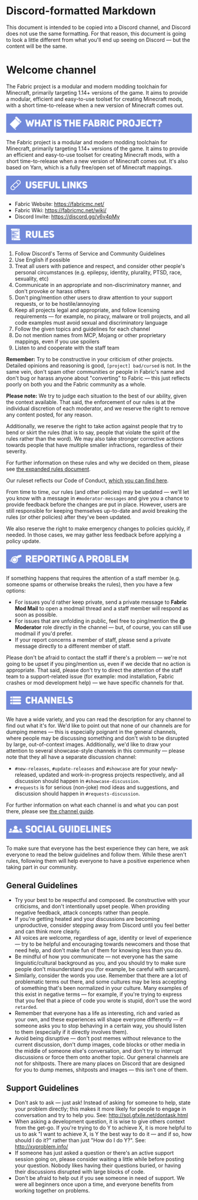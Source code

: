 # Discord-formatted Markdown

This document is intended to be copied into a Discord channel, and Discord does not use the same formatting. For that reason, this document is going to look a little different from what you'll end up seeing on Discord — but the content will be the same.

# Welcome channel

The Fabric project is a modular and modern modding toolchain for Minecraft, primarily targeting 1.14+ versions of the game. It aims to provide a modular, efficient and easy-to-use toolset for creating Minecraft mods, with a short time-to-release when a new version of Minecraft comes out.

![What is the Fabric project?](/images/header-1-fabric-project.png)

The Fabric project is a modular and modern modding toolchain for Minecraft, primarily targeting 1.14+ versions of the game. It aims to provide an efficient and easy-to-use toolset for creating Minecraft mods, with a short time-to-release when a new version of Minecraft comes out. It's also based on Yarn, which is a fully free/open set of Minecraft mappings.

![Useful Links](/images/header-2-useful-links.png)

* Fabric Website: https://fabricmc.net/
* Fabric Wiki: https://fabricmc.net/wiki/
* Discord Invite: https://discord.gg/v6v4pMv

![Rules](/images/header-3-rules.png)

1. Follow Discord's Terms of Service and Community Guidelines
1. Use English if possible
1. Treat all users with patience and respect, and consider other people's personal circumstances (e.g. epilepsy, identity, plurality, PTSD, race, sexuality, etc)
1. Communicate in an appropriate and non-discriminatory manner, and don't provoke or harass others
1. Don't ping/mention other users to draw attention to your support requests, or to be hostile/annoying
1. Keep all projects legal and appropriate, and follow licensing requirements — for example, no piracy, malware or troll projects, and all code examples must avoid sexual and discriminatory language
1. Follow the given topics and guidelines for each channel
1. Do not mention names from MCP, Mojang or other proprietary mappings, even if you use spoilers
1. Listen to and cooperate with the staff team

**Remember:** Try to be constructive in your criticism of other projects. Detailed opinions and reasoning is good, `[project] bad/cursed` is not. In the same vein, don't spam other communities or people in Fabric's name and don't bug or harass anyone about "converting" to Fabric — this just reflects poorly on both you and the Fabric community as a whole.

**Please note:** We try to judge each situation to the best of our ability, given the context available. That said, the enforcement of our rules is at the individual discretion of each moderator, and we reserve the right to remove any content posted, for any reason.

Additionally, we reserve the right to take action against people that try to bend or skirt the rules (that is to say, people that violate the spirit of the rules rather than the word). We may also take stronger corrective actions towards people that have multiple smaller infractions, regardless of their severity.

For further information on these rules and why we decided on them, please see [the expanded rules document](rules.md).

Our ruleset reflects our Code of Conduct, [which you can find here](/CODE_OF_CONDUCT.md).

From time to time, our rules (and other policies) may be updated — we'll let you know with a message in `#moderator-messages` and give you a chance to provide feedback before the changes are put in place. However, users are still responsible for keeping themselves up-to-date and avoid breaking the rules (or other policies) after they've been updated.

We also reserve the right to make emergency changes to policies quickly, if needed. In those cases, we may gather less feedback before applying a policy update.

![Reporting a Problem](/images/header-4-reporting-a-problem.png)

If something happens that requires the attention of a staff member (e.g. someone spams or otherwise breaks the rules), then you have a few options:
* For issues you'd rather keep private, send a private message to **Fabric Mod Mail** to open a modmail thread and a staff member will respond as soon as possible.
* For issues that are unfolding in public, feel free to ping/mention the **@ Moderator** role directly in the channel — but, of course, you can still use modmail if you'd prefer.
* If your report concerns a member of staff, please send a private message directly to a different member of staff.

Please don't be afraid to contact the staff if there's a problem — we're not going to be upset if you ping/mention us, even if we decide that no action is appropriate. That said, please don't try to direct the attention of the staff team to a support-related issue (for example: mod installation, Fabric crashes or mod development help) — we have specific channels for that.

![Channels](/images/header-5-channels.png)

We have a wide variety, and you can read the description for any channel to find out what it's for. We'd like to point out that none of our channels are for dumping memes — this is especially poignant in the general channels, where people may be discussing something and don't wish to be disrupted by large, out-of-context images. Additionally, we'd like to draw your attention to several showcase-style channels in this community — please note that they all have a separate discussion channel:

* `#new-releases`, `#update-releases` and `#showcase` are for your newly-released, updated and work-in-progress projects respectively, and all discussion should happen in `#showcase-discussion`.
* `#requests` is for serious (non-joke) mod ideas and suggestions, and discussion should happen in `#requests-discussion`.

For further information on what each channel is and what you can post there, please see [the channel guide](channels.md).

![Social Guidelines](/images/header-6-social-guidelines.png)

To make sure that everyone has the best experience they can here, we ask everyone to read the below guidelines and follow them. While these aren't rules, following them will help everyone to have a positive experience when taking part in our community.

## General Guidelines

* Try your best to be respectful and composed. Be constructive with your criticisms, and don't intentionally upset people. When providing negative feedback, attack concepts rather than people.
* If you're getting heated and your discussions are becoming unproductive, consider stepping away from Discord until you feel better and can think more clearly.
* All voices are welcome, regardless of age, identity or level of experience — try to be helpful and encouraging towards newcomers and those that need help, and don't make fun of them for knowing less than you do. 
* Be mindful of how you communicate — not everyone has the same linguistic/cultural background as you, and you should try to make sure people don't misunderstand you (for example, be careful with sarcasm).
* Similarly, consider the words you use. Remember that there are a lot of problematic terms out there, and some cultures may be less accepting of something that's been normalized in your culture. Many examples of this exist in negative terms — for example, if you're trying to express that you feel that a piece of code you wrote is stupid, don't use the word `retarded`.
* Remember that everyone has a life as interesting, rich and varied as your own, and these experiences will shape everyone differently — if someone asks you to stop behaving in a certain way, you should listen to them (especially if it directly involves them).
* Avoid being disruptive — don't post memes without relevance to the current discussion, don't dump images, code blocks or other media in the middle of someone else's conversation, and don't try to interrupt discussions or force them onto another topic. Our general channels are not for shitposts. There are many places on Discord that are designed for you to dump memes, shitposts and images — this isn't one of them.

## Support Guidelines

* Don't ask to ask — just ask! Instead of asking for someone to help, state your problem directly; this makes it more likely for people to engage in conversation and try to help you. See: http://sol.gfxile.net/dontask.html
* When asking a development question, it is wise to give others context from the get-go. If you're trying to do Y to achieve X, it is more helpful to us to ask "I want to achieve X, is Y the best way to do it — and if so, how should I do it?" rather than just "How do I do Y?". See: http://xyproblem.info/
* If someone has just asked a question or there's an active support session going on, please consider waiting a little while before posting your question. Nobody likes having their questions buried, or having their discussions disrupted with large blocks of code.
* Don't be afraid to help out if you see someone in need of support. We were all beginners once upon a time, and everyone benefits from working together on problems.
